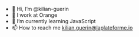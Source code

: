 - 👋 Hi, I’m @kilian-guerin
- 👀 I work at Orange
- 🌱 I’m currently learning JavaScript
- 📫 How to reach me kilian.guerin@laplateforme.io

<!---
kilian-guerin/kilian-guerin is a ✨ special ✨ repository because its `README.md` (this file) appears on your GitHub profile.
You can click the Preview link to take a look at your changes.
--->
